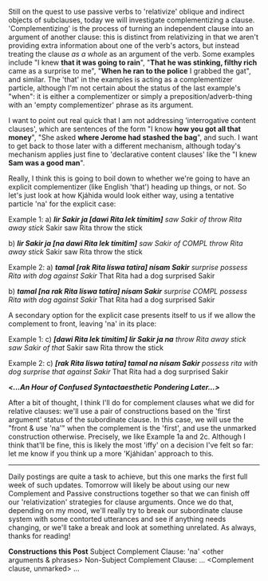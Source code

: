 Still on the quest to use passive verbs to 'relativize' oblique and indirect objects of subclauses, today we will investigate complementizing a clause. 'Complementizing' is the process of turning an independent clause into an argument of another clause: this is distinct from relativizing in that we aren't providing extra information about one of the verb's actors, but instead treating the clause *as a whole* as an argument of the verb. Some examples include "I knew **that it was going to rain**", "**That he was stinking, filthy rich** came as a surprise to me", "**When he ran to the police** I grabbed the gat", and similar. The 'that' in the examples is acting as a complementizer particle, although I'm not certain about the status of the last example's "when": it is either a complementizer or simply a preposition/adverb-thing with an 'empty complementizer' phrase as its argument.

I want to point out real quick that I am not addressing 'interrogative content clauses', which are sentences of the form "I know **how you got all that money**", "She asked **where Jerome had stashed the bag**", and such. I want to get back to those later with a different mechanism, although today's mechanism applies just fine to 'declarative content clauses' like the "I knew **Sam was a good man**".

Really, I think this is going to boil down to whether we're going to have an explicit complementizer (like English 'that') heading up things, or not. So let's just look at how Kjáhida would look either way, using a tentative particle 'na' for the explicit case:

Example 1:
a)
**_lir Sakir ja [dawi Rita lek tímitim]_**
_saw Sakir of throw Rita away stick_
Sakir saw Rita throw the stick

b)
**_lir Sakir ja [na dawi Rita lek tímitim]_**
_saw Sakir of COMPL throw Rita away stick_
Sakir saw Rita throw the stick

Example 2:
a)
**_tamal [rak Rita líswa tatíra] nísam Sakir_**
_surprise possess Rita with dog against Sakir_
That Rita had a dog surprised Sakir

b)
**_tamal [na rak Rita líswa tatíra] nísam Sakir_**
_surprise COMPL possess Rita with dog against Sakir_
That Rita had a dog surprised Sakir

A secondary option for the explicit case presents itself to us if we allow the complement to front, leaving 'na' in its place:

Example 1:
c)
**_[dawi Rita lek tímitim] lir Sakir ja na_**
_throw Rita away stick saw Sakir of that_
Sakir saw Rita throw the stick

Example 2:
c)
**_[rak Rita líswa tatíra] tamal na nísam Sakir_**
_possess rita with dog surprise that against Sakir_
That Rita had a dog surprised Sakir

**_<...An Hour of Confused Syntactaesthetic Pondering Later...>_**

After a bit of thought, I think I'll do for complement clauses what we did for relative clauses: we'll use a pair of constructions based on the 'first argument' status of the subordinate clause. In this case, we will use the "front & use 'na'" when the complement is the 'first', and use the unmarked construction otherwise. Precisely, we like Example 1a and 2c. Although I think that'll be fine, this is likely the most 'iffy' on a decision I've felt so far: let me know if you think up a more 'Kjáhidan' approach to this.

-----------------

Daily postings are quite a task to achieve, but this one marks the first full week of such updates. Tomorrow will likely be about using our new Complement and Passive constructions together so that we can finish off our 'relativization' strategies for clause arguments. Once we do that, depending on my mood, we'll really try to break our subordinate clause system with some contorted utterances and see if anything needs changing, or we'll take a break and look at something unrelated. As always, thanks for reading!

**Constructions this Post**
Subject Complement Clause: <Complement clause> <matrix verb> 'na' <other arguments & phrases>
Non-Subject Complement Clause: <matrix verb> <subject argument> ... <Complement clause, unmarked> ...